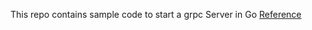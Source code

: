 This repo contains sample code to start a grpc Server in Go
[Reference](https://tutorialedge.net/golang/go-grpc-beginners-tutorial/)
